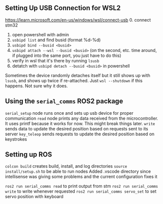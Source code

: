 ## Setting Up USB Connection for WSL2
https://learn.microsoft.com/en-us/windows/wsl/connect-usb
0. connect stm32
1. open powershell with admin
2. `usbipd list` and find busid (format %d-%d)
3. `usbipd bind --busid <busid>`
4. `usbipd attach --wsl --busid <busid>` (on the second, etc. time around, if plugged into the same port, you just have to do this)
5. verify in wsl that it's there by running `lsusb`
6. detatch with `usbipd detach --busid <busid>` in powershell

Sometimes the device randomly detaches itself but it still shows up with `lsusb`, and shows up twice if re-attached. Just `wsl --shutdown` if this happens. Not sure why it does.

## Using the `serial_comms` ROS2 package
`serial_setup` node runs once and sets up usb device for proper communication
`read` node prints any data received from the microcontroller. It uses printf because it works for now. This might break things later.
`write` sends data to update the desired position based on requests sent to its server
`key_teleop` sends requests to update the desired position based on keystrokes

## Setting up ROS
`colcon build` creates build, install, and log directories
`source install/setup.sh` to be able to run nodes
Added .vscode directory since intellisense was giving some problems and the current configuration fixes it

`ros2 run serial_comms read` to print output from stm
`ros2 run serial_comms write` to write whenever requested
`ros2 run serial_comms servo_set` to set servo position with keyboard